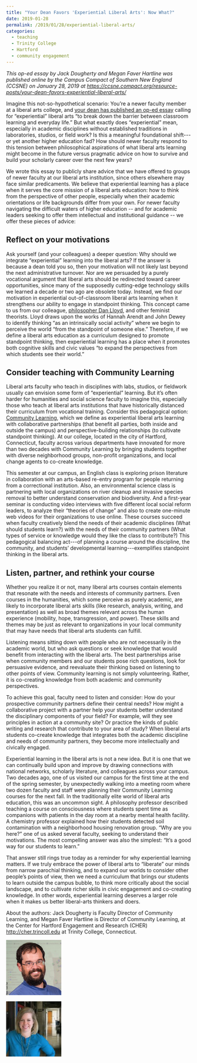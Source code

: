```yaml
---
title: "Your Dean Favors 'Experiential Liberal Arts': Now What?"
date: 2019-01-28
permalink: /2019/01/28/experiential-liberal-arts/
categories:
  - teaching
  - Trinity College
  - Hartford
  - community engagement
---
```

*This op-ed essay by Jack Dougherty and Megan Faver Hartline was published online by the Campus Compact of Southern New England (CCSNE) on January 28, 2019 at <https://ccsne.compact.org/resource-posts/your-dean-favors-experiential-liberal-arts/>*

Imagine this not-so-hypothetical scenario: You’re a newer faculty member at a liberal arts college, and [your dean has published an op-ed essay](https://cher.trincoll.edu/opinion-the-promise-of-the-experiential-liberal-arts/) calling for “experiential” liberal arts “to break down the barrier between classroom learning and everyday life.” But what exactly does “experiential” mean, especially in academic disciplines without established traditions in laboratories, studios, or field work? Is this a meaningful foundational shift---or yet another higher education fad? How should newer faculty respond to this tension between philosophical aspirations of what liberal arts learning might become in the future versus pragmatic advice on how to survive and build your scholarly career over the next few years?

We wrote this essay to publicly share advice that we have offered to groups of newer faculty at our liberal arts institution, since others elsewhere may face similar predicaments. We believe that experiential learning has a place when it serves the core mission of a liberal arts education: how to think from the perspective of other people, especially when their academic orientations or life backgrounds differ from your own. For newer faculty navigating the difficult waters of higher education -- and for academic leaders seeking to offer them intellectual and institutional guidance -- we offer these pieces of advice:

## Reflect on your motivations
Ask yourself (and your colleagues) a deeper question: Why should we integrate “experiential” learning into the liberal arts? If the answer is because a dean told you so, then your motivation will not likely last beyond the next administrative turnover. Nor are we persuaded by a purely vocational argument that liberal arts should be redirected toward career opportunities, since many of the supposedly cutting-edge technology skills we learned a decade or two ago are obsolete today. Instead, we find our motivation in experiential out-of-classroom liberal arts learning when it strengthens our ability to engage in standpoint thinking. This concept came to us from our colleague, [philosopher Dan Lloyd](https://digitalrepository.trincoll.edu/facpub/136/), and other feminist theorists. Lloyd draws upon the works of Hannah Arendt and John Dewey to identify thinking “as an intrinsically social activity” where we begin to perceive the world “from the standpoint of someone else.” Therefore, if we define a liberal arts education as a curriculum designed to promote standpoint thinking, then experiential learning has a place when it promotes both cognitive skills and civic values “to expand the perspectives from which students see their world.”

## Consider teaching with Community Learning
Liberal arts faculty who teach in disciplines with labs, studios, or fieldwork usually can envision some form of “experiential” learning. But it’s often harder for humanities and social science faculty to imagine this, especially those who teach at liberal arts institutions that have historically distanced their curriculum from vocational training. Consider this pedagogical option: [Community Learning](http://cher.trincoll.edu/community-learning), which we define as experiential liberal arts learning with collaborative partnerships (that benefit all parties, both inside and outside the campus) and perspective-building relationships (to cultivate standpoint thinking). At our college, located in the city of Hartford, Connecticut, faculty across various departments have innovated for more than two decades with Community Learning by bringing students together with diverse neighborhood groups, non-profit organizations, and local change agents to co-create knowledge.

This semester at our campus, an English class is exploring prison literature in collaboration with an arts-based re-entry program for people returning from a correctional institution. Also, an environmental science class is partnering with local organizations on river cleanup and invasive species removal to better understand conservation and biodiversity. And a first-year seminar is conducting video interviews with five different local social reform leaders, to analyze their “theories of change” and also to create one-minute web videos for their organizations to use online. These courses succeed when faculty creatively blend the needs of their academic disciplines (What should students learn?) with the needs of their community partners (What types of service or knowledge would they like the class to contribute?) This pedagogical balancing act---of planning a course around the discipline, the community, and students’ developmental learning---exemplifies standpoint thinking in the liberal arts.

## Listen, partner, and rethink your course
Whether you realize it or not, many liberal arts courses contain elements that resonate with the needs and interests of community partners. Even courses in the humanities, which some perceive as purely academic, are likely to incorporate liberal arts skills (like research, analysis, writing, and presentation) as well as broad themes relevant across the human experience (mobility, hope, transgression, and power). These skills and themes may be just as relevant to organizations in your local community that may have needs that liberal arts students can fulfill.

Listening means sitting down with people who are not necessarily in the academic world, but who ask questions or seek knowledge that would benefit from interacting with the liberal arts. The best partnerships arise when community members and our students pose rich questions, look for persuasive evidence, and reevaluate their thinking based on listening to other points of view. Community learning is not simply volunteering. Rather, it is co-creating knowledge from both academic and community perspectives.

To achieve this goal, faculty need to listen and consider: How do your prospective community partners define their central needs? How might a collaborative project with a partner help your students better understand the disciplinary components of your field? For example, will they see principles in action at a community site? Or practice the kinds of public writing and research that contribute to your area of study? When liberal arts students co-create knowledge that integrates both the academic discipline and needs of community partners, they become more intellectually and civically engaged.

Experiential learning in the liberal arts is not a new idea. But it is one that we can continually build upon and improve by drawing connections with national networks, scholarly literature, and colleagues across your campus. Two decades ago, one of us visited our campus for the first time at the end of the spring semester, by unexpectedly walking into a meeting room where two dozen faculty and staff were planning their Community Learning courses for the next fall. In the traditionally elite world of liberal arts education, this was an uncommon sight. A philosophy professor described teaching a course on consciousness where students spent time as companions with patients in the day room at a nearby mental health facility. A chemistry professor explained how their students detected soil contamination with a neighborhood housing renovation group. “Why are you here?” one of us asked several faculty, seeking to understand their motivations. The most compelling answer was also the simplest: “It’s a good way for our students to learn.”

That answer still rings true today as a reminder for why experiential learning matters. If we truly embrace the power of liberal arts to “liberate” our minds from narrow parochial thinking, and to expand our worlds to consider other people’s points of view, then we need a curriculum that brings our students to learn outside the campus bubble, to think more critically about the social landscape, and to cultivate richer skills in civic engagement and co-creating knowledge. In other words, experiential learning deserves a larger role when it makes us better liberal-arts thinkers and doers.

About the authors: Jack Dougherty is Faculty Director of Community Learning, and Megan Faver Hartline is Director of Community Learning, at the Center for Hartford Engagement and Research (CHER) <http://cher.trincoll.edu> at Trinity College, Connecticut.

![](/images/2019/dougherty-jack-150x150.jpg)

![](/images/2019/hartline-megan-150x150.jpg)
